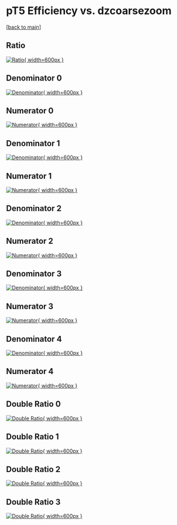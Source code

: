 # pT5 Efficiency vs. dzcoarsezoom

[[back to main](./)]



## Ratio

[![Ratio](../mtv/var/pT5_vtr_211_1_eff_dzcoarsezoom.png){ width=600px }](../mtv/var/pT5_vtr_211_1_eff_dzcoarsezoom.pdf)

## Denominator 0

[![Denominator](../mtv/den/pT5_vtr_211_1_eff_dzcoarsezoom_den0.png){ width=600px }](../mtv/den/pT5_vtr_211_1_eff_dzcoarsezoom_den0.pdf)

## Numerator 0

[![Numerator](../mtv/num/pT5_vtr_211_1_eff_dzcoarsezoom_num0.png){ width=600px }](../mtv/num/pT5_vtr_211_1_eff_dzcoarsezoom_num0.pdf)

## Denominator 1

[![Denominator](../mtv/den/pT5_vtr_211_1_eff_dzcoarsezoom_den1.png){ width=600px }](../mtv/den/pT5_vtr_211_1_eff_dzcoarsezoom_den1.pdf)

## Numerator 1

[![Numerator](../mtv/num/pT5_vtr_211_1_eff_dzcoarsezoom_num1.png){ width=600px }](../mtv/num/pT5_vtr_211_1_eff_dzcoarsezoom_num1.pdf)

## Denominator 2

[![Denominator](../mtv/den/pT5_vtr_211_1_eff_dzcoarsezoom_den2.png){ width=600px }](../mtv/den/pT5_vtr_211_1_eff_dzcoarsezoom_den2.pdf)

## Numerator 2

[![Numerator](../mtv/num/pT5_vtr_211_1_eff_dzcoarsezoom_num2.png){ width=600px }](../mtv/num/pT5_vtr_211_1_eff_dzcoarsezoom_num2.pdf)

## Denominator 3

[![Denominator](../mtv/den/pT5_vtr_211_1_eff_dzcoarsezoom_den3.png){ width=600px }](../mtv/den/pT5_vtr_211_1_eff_dzcoarsezoom_den3.pdf)

## Numerator 3

[![Numerator](../mtv/num/pT5_vtr_211_1_eff_dzcoarsezoom_num3.png){ width=600px }](../mtv/num/pT5_vtr_211_1_eff_dzcoarsezoom_num3.pdf)

## Denominator 4

[![Denominator](../mtv/den/pT5_vtr_211_1_eff_dzcoarsezoom_den4.png){ width=600px }](../mtv/den/pT5_vtr_211_1_eff_dzcoarsezoom_den4.pdf)

## Numerator 4

[![Numerator](../mtv/num/pT5_vtr_211_1_eff_dzcoarsezoom_num4.png){ width=600px }](../mtv/num/pT5_vtr_211_1_eff_dzcoarsezoom_num4.pdf)

## Double Ratio 0

[![Double Ratio](../mtv/ratio/pT5_vtr_211_1_eff_dzcoarsezoom_ratio0.png){ width=600px }](../mtv/ratio/pT5_vtr_211_1_eff_dzcoarsezoom_ratio0.pdf)

## Double Ratio 1

[![Double Ratio](../mtv/ratio/pT5_vtr_211_1_eff_dzcoarsezoom_ratio1.png){ width=600px }](../mtv/ratio/pT5_vtr_211_1_eff_dzcoarsezoom_ratio1.pdf)

## Double Ratio 2

[![Double Ratio](../mtv/ratio/pT5_vtr_211_1_eff_dzcoarsezoom_ratio2.png){ width=600px }](../mtv/ratio/pT5_vtr_211_1_eff_dzcoarsezoom_ratio2.pdf)

## Double Ratio 3

[![Double Ratio](../mtv/ratio/pT5_vtr_211_1_eff_dzcoarsezoom_ratio3.png){ width=600px }](../mtv/ratio/pT5_vtr_211_1_eff_dzcoarsezoom_ratio3.pdf)


